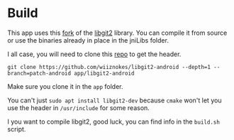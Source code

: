 # Build

This app uses this [fork](https://github.com/wiiznokes/libgit2-android) of the [libgit2](https://github.com/libgit2/libgit2) library.
You can compile it from source or use the binaries already in place in the jniLibs folder.

I all case, you will need to clone this [repo](https://github.com/wiiznokes/libgit2-android) to get the header.

```
git clone https://github.com/wiiznokes/libgit2-android --depth=1 --branch=patch-android app/libgit2-android
```

Make sure you clone it in the `app` folder.

You can't just `sudo apt install libgit2-dev` because `cmake` won't let you use the header in `/usr/include` for some reason.

I you want to compile libgit2, good luck, you can find info in the `build.sh` script.
